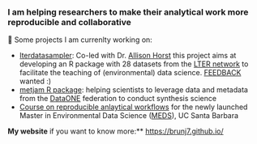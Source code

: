 
### I am helping researchers to make their analytical work more reproducible and collaborative

🔭 Some projects I am currenlty working on:

- [lterdatasampler](https://lter.github.io/lterdatasampler/): Co-led with Dr. [Allison Horst](https://www.allisonhorst.com/) this project aims at developing an R package with 28 datasets from the [LTER network](https://lternet.edu/) to facilitate the teaching of (environmental) data science. [FEEDBACK](https://github.com/lter/lterdatasampler/issues) wanted :) 
- [metjam R package](https://nceas.github.io/metajam/): helping scientists to leverage data and metadata from the [DataONE](https://www.dataone.org/) federation to conduct synthesis science
- [Course on reproducible anlaytical workflows](https://brunj7.github.io/EDS-214-analytical-workflows/) for the newly launched Master in Environmental Data Science ([MEDS](https://ucsb-meds.github.io/)), UC Santa Barbara


**My website** if you want to know more:** https://brunj7.github.io/
